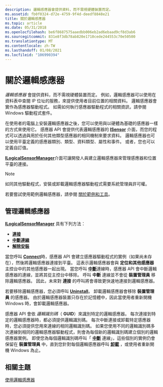 ```yaml
---
description: 邏輯感應器會提供資料，而不需視硬體裝置而定。
ms.assetid: fb0f0324-d72e-4759-9f4d-deedf8848e21
title: 關於邏輯感應器
ms.topic: article
ms.date: 05/31/2018
ms.openlocfilehash: be6f8687575aaedbb006eb2ad6ebaad9cf8d3ab6
ms.sourcegitcommit: 831e8f3db78ab820e1710cede244553c70e50500
ms.translationtype: MT
ms.contentlocale: zh-TW
ms.lasthandoff: 01/08/2021
ms.locfileid: "106990394"
---
```

# <a name="about-logical-sensors"></a>關於邏輯感應器

*邏輯感應器* 會提供資料，而不需視硬體裝置而定。 例如，邏輯感應器可以使用在資料表中查閱 IP 位址的服務，來提供使用者目前位置的相關資料。 邏輯感應器會實作為感應器驅動程式。 如需如何執行感應器驅動程式的相關資訊，請參閱 Windows 驅動程式套件。

在使用者的電腦上安裝邏輯感應器之後，您可以使用與以硬體為基礎的感應器一樣的方式來使用它。 感應器 API 會提供代表邏輯感應器的 [**ISensor**](/windows/desktop/api/sensorsapi/nn-sensorsapi-isensor) 介面，而您的程式可以透過與用於任何其他類型感應器的相同機制來要求資料。 邏輯感應器也可以使用平臺定義的感應器類別、類型、資料類型、屬性和事件。 或者，您也可以定義自訂值。

[**ILogicalSensorManager**](/previous-versions/windows/desktop/legacy/dd318934(v=vs.85))介面可讓開發人員建立邏輯感應器來管理感應器和位置平臺的連接。

> [!Note]  
> 如同其他驅動程式，安裝或卸載邏輯感應器驅動程式需要系統管理員許可權。

 

若要嘗試使用範例邏輯感應器，請參閱 [關於範例和工具](about-the-samples.md)。

## <a name="managing-logical-sensors"></a>管理邏輯感應器

[**ILogicalSensorManager**](/previous-versions/windows/desktop/legacy/dd318934(v=vs.85)) 具有下列方法：

-   [**連接**](/previous-versions/windows/desktop/legacy/dd374029(v=vs.85))
-   [**中斷連線**](/previous-versions/windows/desktop/legacy/dd374030(v=vs.85))
-   [**解除安裝**](/previous-versions/windows/desktop/legacy/dd374031(v=vs.85))

當您呼叫 [**Connect**](/previous-versions/windows/desktop/legacy/dd374029(v=vs.85))時，感應器 API 會建立感應器驅動程式的實例（如果尚未存在），然後將邏輯感應器連接到平臺。 這表示邏輯感應器會與 **定位和其他感應器** 主控台中的其他感應器一起出現。 當您呼叫 [**中斷**](/previous-versions/windows/desktop/legacy/dd374030(v=vs.85))連線時，感應器 API 會中斷邏輯感應器的連線，並將其從主控台中移除。 呼叫 **中斷** 連線並不會從 **裝置管理員** 移除邏輯感應器。 因此，未來對 **連接** 的呼叫將會導致更快速地連接到邏輯感應器。

若要移除邏輯感應器，您必須呼叫 [**Uninstall**](/previous-versions/windows/desktop/legacy/dd374031(v=vs.85))。 卸載邏輯感應器會移除 **裝置管理員** 的感應器。 由於邏輯感應器裝置只存在於記憶體中，因此當使用者重新開機 Windows 時，會卸載邏輯感應器。

感應器 API 會依 *邏輯識別碼*（ **GUID**）來識別特定的邏輯感應器。 每次連接到特定的邏輯感應器時，都必須提供邏輯識別碼。 每次中斷連接或卸載特定感應器時，您必須提供您用來連線的相同邏輯識別碼。 如果您使用不同的邏輯識別碼多次連線到相同的邏輯感應器驅動程式，則會為每個新的邏輯識別碼建立個別的邏輯感應器實例。 即使您為每個邏輯識別碼呼叫「 [**中斷**](/previous-versions/windows/desktop/legacy/dd374030(v=vs.85)) 連線」，這些個別的實例仍會保留在 **裝置管理員** 中，直到您針對每個邏輯感應器呼叫 [**卸載**](/previous-versions/windows/desktop/legacy/dd374031(v=vs.85)) ，或使用者重新開機 Windows 為止。

## <a name="related-topics"></a>相關主題

<dl> <dt>

[使用邏輯感應器](using-logical-sensors.md)
</dt> </dl>

 

 
